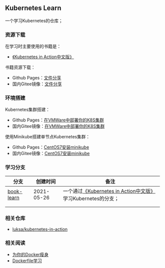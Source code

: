 ## Kubernetes Learn

一个学习Kubernetes的仓库；



### 资源下载

在学习时主要使用的书籍是：

-   [《Kubernetes in Action中文版》](https://book.douban.com/subject/30418855/)

书籍资源下载：

-   Github Pages：[文件分享](https://jasonkayzk.github.io/sharing/)
-   国内Gitee镜像：[文件分享](https://jasonkay.gitee.io/sharing/)



### 环境搭建

Kubernetes集群搭建：

-   Github Pages：[在VMWare中部署你的K8S集群](https://jasonkayzk.github.io/2021/05/16/在VMWare中部署你的K8S集群/)
-   国内Gitee镜像：[在VMWare中部署你的K8S集群](https://jasonkay.gitee.io/2021/05/16/在VMWare中部署你的K8S集群/)

使用Minikube搭建单节点Kubernetes集群：

-   Github Pages：[CentOS7安装minikube](https://jasonkayzk.github.io/2021/05/26/CentOS7%E5%AE%89%E8%A3%85minikube/)
-   国内Gitee镜像：[CentOS7安装minikube](https://jasonkay.gitee.io/2021/05/26/CentOS7%E5%AE%89%E8%A3%85minikube/)



### 学习分支

| **分支**                                                     | **创建时间** | **备注**                                                     |
| ------------------------------------------------------------ | ------------ | ------------------------------------------------------------ |
| [book-learn](https://github.com/JasonkayZK/kubernetes-learn/tree/book-learn) | 2021-05-26   | 一个通过[《Kubernetes in Action中文版》](https://book.douban.com/subject/30418855/)学习Kubernetes的分支； |
|                                                              |              |                                                              |
|                                                              |              |                                                              |



### 相关仓库

-   [luksa/kubernetes-in-action](https://github.com/luksa/kubernetes-in-action)



### 相关阅读

-   [为你的Docker瘦身](https://jasonkayzk.github.io/2020/04/26/%E4%B8%BA%E4%BD%A0%E7%9A%84Docker%E7%98%A6%E8%BA%AB/)
-   [Dockerfile学习](https://jasonkayzk.github.io/2019/10/16/Dockerfile%E5%AD%A6%E4%B9%A0/)

